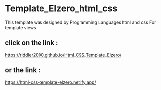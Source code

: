 # Template_Elzero_html_css

This template was designed by Programming Languages html and css For template views

## click on the link :

https://riddler2000.github.io/Html_CSS_Template_Elzero/

## or the link :

https://html-css-template-elzero.netlify.app/
